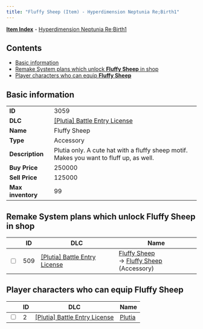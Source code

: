 ```yaml
---
title: "Fluffy Sheep (Item) - Hyperdimension Neptunia Re;Birth1"
---
```


[**Item Index**](/neptunia/rb1/item/index.html) - [Hyperdimension Neptunia Re;Birth1](/neptunia/rb1)

## Contents

- [Basic information](#basic-information)
- [Remake System plans which unlock **Fluffy Sheep** in shop](#remake-system-plans-which-unlock-fluffy-sheep-in-shop)
- [Player characters who can equip **Fluffy Sheep**](#player-characters-who-can-equip-fluffy-sheep)

## Basic information

|   |   |
| -- | -- |
| **ID** | 3059 |
| **DLC** | [[Plutia] Battle Entry License](/neptunia/rb1/dlc/7-plutia.html) |
| **Name** | Fluffy Sheep |
| **Type** | Accessory |
| **Description** | Plutia only. A cute hat with a fluffy sheep motif. Makes you want to fluff up, as well. |
| **Buy Price** | 250000 |
| **Sell Price** | 125000 |
| **Max inventory** | 99 |

## Remake System plans which unlock **Fluffy Sheep** in shop

|    | ID | DLC | Name |
| -- | -- | --- | ---- |
| <input type="checkbox" id="rb1-remake-7-509" class="trackbox" /> | 509 | [[Plutia] Battle Entry License](/neptunia/rb1/dlc/7-plutia.html) | [Fluffy Sheep](/neptunia/rb1/remake/7-509-fluffy-sheep.html)<br />→ [Fluffy Sheep](/neptunia/rb1/item/7-3059-fluffy-sheep.html) (Accessory) |

## Player characters who can equip **Fluffy Sheep**

|    | ID | DLC | Name |
| -- | -- | --- | ---- |
| <input type="checkbox" id="rb1-player-7-2" class="trackbox" /> | 2 | [[Plutia] Battle Entry License](/neptunia/rb1/dlc/7-plutia.html) | [Plutia](/neptunia/rb1/player/7-2-plutia.html) |